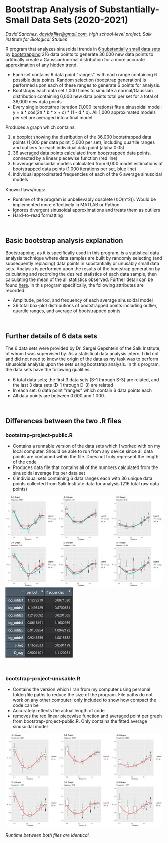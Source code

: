 # Bootstrap Analysis of Substantially-Small Data Sets (2020-2021)
_David Sanchez, davids1lite@gmail.com, high school-level project; Salk Institute for Biological Studies_

R program that analyzes sinusoidal trends in [6 substantially small data sets](#Further-details-of-6-data-sets) by [bootstrapping](#Basic-bootstrap-analysis-explanation) 216 data points to generate 36,000 new data points to artifically create a Gaussian/normal distribution for a more accurate approximation of any hidden trend.

- Each set contains 6 data point "ranges", with each range containing 6 possible data points.  Random selection (bootstrap generation) is performed upon each of these ranges to generate 6 points for analysis.
- Bootstraps each data set 1,000 times to simulate a normal/Gaussian distribution containing 6,000 new data points total per set for a total of 36,000 new data points
- Every single bootstrap iteration (1,000 iterations) fits a sinusoidal model: y = a * cos(2π * b * x + c) * (1 - d * x).  All 1,000 approximated models per set are averaged into a final model

Produces a graph which contains:
1. a boxplot showing the distribution of the 36,000 bootstrapped data points (1,000 per data point, 5,000 per set), including quartile ranges and outliers for each individual data point (alpha 0.05)
2. 36 averaged data points calculated from bootstrapped data points, connected by a linear piecewise function (red line)
3. 6 average sinusoidal models calculated from 6,000 model estimations of bootstrapped data points (1,000 iterations per set, blue line)
4. individual approximated frequencies of each of the 6 average sinusoidal models 

Known flaws/bugs:
- Runtime of the program is unbelievably obsolete (≥O(n^2)).  Would be implemented more effectively in MATLAB or Python
- Ignores divergent sinusoidal approximations and treats them as outliers
- Hard-to-read formatting

<br>

## Basic bootstrap analysis explanation 
Bootstrapping, as it is specifically used in this program, is a statistical data analysis technique where data samples are built by randomly selecting (and subsequently replacing) data points in substantially or unusably small data sets.  Analysis is performed upon the results of the bootstrap generation by calculating and recording the desired statistics of each data sample, then calculating the mean of the all statistics observed.  Further detail can be found [here](https://machinelearningmastery.com/a-gentle-introduction-to-the-bootstrap-method/#:~:text=The%20bootstrap%20method%20is%20a%20statistical%20technique%20for%20estimating%20quantities,after%20they%20have%20been%20chosen.).  In this program specifically, the following attributes are recorded:

- Amplitude, period, and frequency of each average sinusoidal model
- 36 total box-plot distributions of bootstrapped points including outlier, quartile ranges, and average of bootstrapped points

<br>

## Further details of 6 data sets
The 6 data sets were provided by Dr. Sergei Gepshtein of the Salk Institute, of whom I was supervised by.  As a statistical data analysis intern, I did not and did not need to know the origin of the data as my task was to perform sinusoidal analysis upon the sets using bootstrap analysis.  In this program, the data sets have the following qualities:

- 6 total data sets; the first 3 data sets (S-1 through S-3) are related, and the last 3 data sets (D-1 through D-3) are related
- In each set: 6 data point "ranges" which contain 6 data points each
- All data points are between 0.000 and 1.000.

<br>

## Differences between the two .R files

### bootstrap-project-public.R 
- Contains a runnable version of the data sets which I worked with on my local computer.  Should be able to run from any device since all data points are contained within the file.  Does not truly represent the length of the code
- Produces data file that contains all of the numbers calculated from the sinusoidal average fits per data set
- 6 individual sets containing 6 data ranges each with 36 unique data points collected from Salk Institute data for analysis (216 total raw data points)

![Image](sample-graph-image.jpg)
![Image](sample-data-image.jpg)

<br>

### bootstrap-project-unusable.R 
- Contains the version which I ran from my computer using personal folder/file paths to reduce the size of the program.  File paths do not work on any other computer; only included to show how compact the code can be
- Accurately reflects the actual length of code
- removes the red linear piecewise function and averaged point per graph from bootstrap-project-public.R.  Only contains the fitted average sinusoidal model

![Image](unusable-example.png)

_Runtime between both files are identical._
